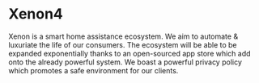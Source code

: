 # Xenon4
Xenon is a smart home assistance ecosystem. We aim to automate &amp; luxuriate the life of our consumers. The ecosystem will be able to be expanded exponentially thanks to an open-sourced app store which add onto the already powerful system. We boast a powerful privacy policy which promotes a safe environment for our clients.
